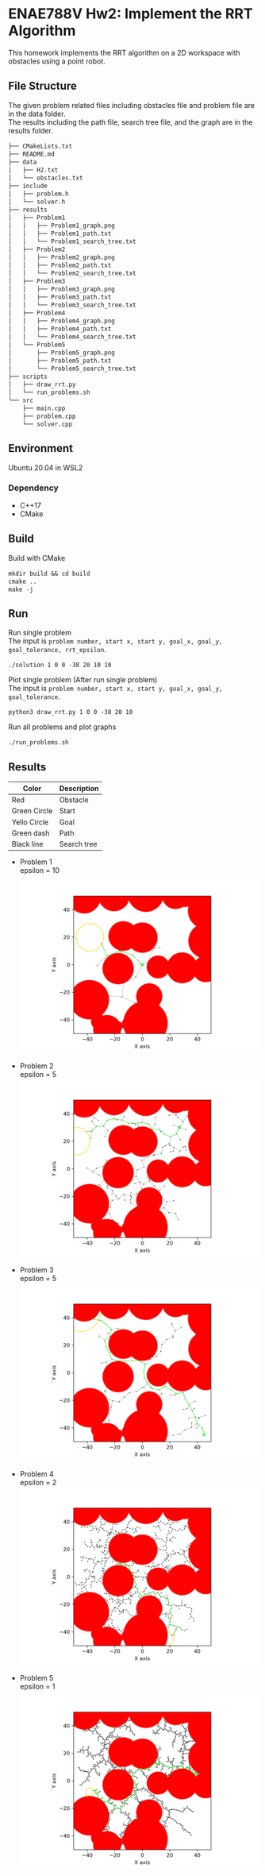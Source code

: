 # ENAE788V Hw2: Implement the RRT Algorithm
This homework implements the RRT algorithm on a 2D workspace with obstacles using a point robot.  

## File Structure
The given problem related files including obstacles file and problem file are in the data folder.  
The results including the path file, search tree file, and the graph are in the results folder.  

```
├── CMakeLists.txt
├── README.md
├── data
│   ├── H2.txt
│   └── obstacles.txt
├── include
│   ├── problem.h
│   └── solver.h
├── results
│   ├── Problem1
│   │   ├── Problem1_graph.png
│   │   ├── Problem1_path.txt
│   │   └── Problem1_search_tree.txt
│   ├── Problem2
│   │   ├── Problem2_graph.png
│   │   ├── Problem2_path.txt
│   │   └── Problem2_search_tree.txt
│   ├── Problem3
│   │   ├── Problem3_graph.png
│   │   ├── Problem3_path.txt
│   │   └── Problem3_search_tree.txt
│   ├── Problem4
│   │   ├── Problem4_graph.png
│   │   ├── Problem4_path.txt
│   │   └── Problem4_search_tree.txt
│   └── Problem5
│       ├── Problem5_graph.png
│       ├── Problem5_path.txt
│       └── Problem5_search_tree.txt
├── scripts
│   ├── draw_rrt.py
│   └── run_problems.sh
└── src
    ├── main.cpp
    ├── problem.cpp
    └── solver.cpp
```

## Environment
Ubuntu 20.04 in WSL2
### Dependency
- C++17
- CMake

## Build
Build with CMake
```
mkdir build && cd build
cmake ..
make -j
```

## Run 
Run single problem    
The input is `problem number, start x, start y, goal_x, goal_y, goal_tolerance, rrt_epsilon`.  

```
./solution 1 0 0 -38 20 10 10
```

Plot single problem (After run single problem)  
The input is `problem number, start x, start y, goal_x, goal_y, goal_tolerance`.  
```
python3 draw_rrt.py 1 0 0 -38 20 10
```

Run all problems and plot graphs
```
./run_problems.sh
```

## Results
|Color|Description|
|-----|-----|
|Red|Obstacle|
|Green Circle|Start|
|Yello Circle|Goal|
|Green dash|Path|
|Black line|Search tree| 

- Problem 1  
epsilon = 10  
![problem1](./results/Problem1/Problem1_graph.png)

- Problem 2  
epsilon = 5  
![problem2](./results/Problem2/Problem2_graph.png)

- Problem 3  
epsilon = 5  
![problem3](./results/Problem3/Problem3_graph.png)

- Problem 4  
epsilon = 2  
![problem4](./results/Problem4/Problem4_graph.png)

- Problem 5  
epsilon = 1  
![problem5](./results/Problem5/Problem5_graph.png)


